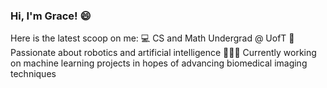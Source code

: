 ### Hi, I'm Grace! 😄

Here is the latest scoop on me:
💻 CS and Math Undergrad @ UofT 🤖 Passionate about robotics and artificial intelligence 👩🏾‍💼 Currently working on machine learning projects in hopes of advancing biomedical imaging techniques 

<!--
**gracefarbin/gracefarbin** is a ✨ _special_ ✨ repository because its `README.md` (this file) appears on your GitHub profile.

Here are some ideas to get you started:

- 🔭 I’m currently working on ...
- 🌱 I’m currently learning ...
- 👯 I’m looking to collaborate on ...
- 🤔 I’m looking for help with ...
- 💬 Ask me about ...
- 📫 How to reach me: ...
- 😄 Pronouns: ...
- ⚡ Fun fact: ...
-->

